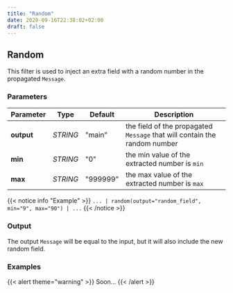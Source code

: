 ```yaml
---
title: "Random"
date: 2020-09-16T22:38:02+02:00
draft: false
---
```


## Random

This filter is used to inject an extra field with a random number in the propagated `Message`.  

### Parameters

| Parameter  | Type     | Default  | Description                                                               |
|------------|----------|----------|---------------------------------------------------------------------------|
| **output** | _STRING_ | "main"   | the field of the propagated `Message` that will contain the random number |
| **min**    | _STRING_ | "0"      | the min value of the extracted number is `min`                            |
| **max**    | _STRING_ | "999999" | the max value of the extracted number is `max`                            |

{{< notice info "Example" >}} 
`... | random(output="random_field", min="9", max="90") | ...`
{{< /notice >}}

### Output

The output `Message` will be equal to the input, but it will also include the new random field.

### Examples

{{< alert theme="warning" >}}
Soon...
{{< /alert >}} 